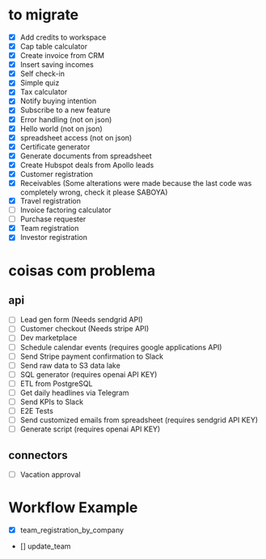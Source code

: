 # to migrate

- [x] Add credits to workspace
- [x] Cap table calculator
- [x] Create invoice from CRM
- [x] Insert saving incomes 
- [x] Self check-in
- [x] Simple quiz
- [x] Tax calculator
- [x] Notify buying intention
- [x] Subscribe to a new feature
- [x] Error handling (not on json)
- [x] Hello world (not on json)
- [x] spreadsheet access (not on json)
- [x] Certificate generator
- [x] Generate documents from spreadsheet
- [x] Create Hubspot deals from Apollo leads
- [x] Customer registration
- [x] Receivables (Some alterations were made because the last code was completely wrong, check it please SABOYA)
- [x] Travel registration
- [ ] Invoice factoring calculator
- [ ] Purchase requester 
- [x] Team registration
- [x] Investor registration

# coisas com problema

## api

- [ ] Lead gen form (Needs sendgrid API)
- [ ] Customer checkout (Needs stripe API)
- [ ] Dev marketplace 
- [ ] Schedule calendar events (requires google applications API)
- [ ] Send Stripe payment confirmation to Slack
- [ ] Send raw data to S3 data lake
- [ ] SQL generator (requires openai API KEY)
- [ ] ETL from PostgreSQL
- [ ] Get daily headlines via Telegram
- [ ] Send KPIs to Slack
- [ ] E2E Tests
- [ ] Send customized emails from spreadsheet (requires sendgrid API KEY)
- [ ] Generate script (requires openai API KEY)

## connectors 

- [ ] Vacation approval 

# Workflow Example

- [x] team_registration_by_company
- [] update_team 


